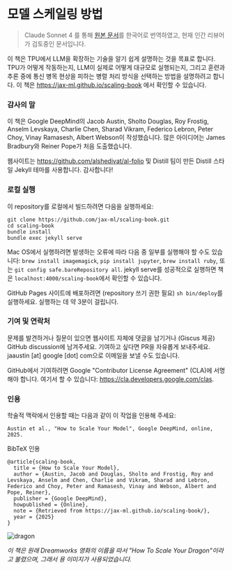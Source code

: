 # 모델 스케일링 방법

> Claude Sonnet 4 를 통해 [원본 문서](https://github.com/jax-ml/scaling-book)를 한국어로 번역하였고, 현재 인간 리뷰어가 검토중인 문서입니다.

이 책은 TPU에서 LLM을 확장하는 기술을 알기 쉽게 설명하는 것을 목표로 합니다. TPU가 어떻게 작동하는지, LLM이 실제로 어떻게 대규모로 실행되는지, 그리고 훈련과 추론 중에 통신 병목 현상을 피하는 병렬 처리 방식을 선택하는 방법을 설명하려고 합니다. 이 책은 <https://jax-ml.github.io/scaling-book> 에서 확인할 수 있습니다.

### 감사의 말

이 책은 Google DeepMind의 Jacob Austin, Sholto Douglas, Roy Frostig, Anselm Levskaya, Charlie Chen, Sharad Vikram, Federico Lebron, Peter Choy, Vinay Ramasesh, Albert Webson이 작성했습니다. 많은 아이디어는 James Bradbury와 Reiner Pope가 처음 도출했습니다.

웹사이트는 <https://github.com/alshedivat/al-folio> 및 Distill 팀이 만든 Distill 스타일 Jekyll 테마를 사용합니다. 감사합니다!

### 로컬 실행

이 repository를 로컬에서 빌드하려면 다음을 실행하세요:

```
git clone https://github.com/jax-ml/scaling-book.git
cd scaling-book
bundle install
bundle exec jekyll serve
```

Mac OS에서 실행하려면 발생하는 오류에 따라 다음 중 일부를 실행해야 할 수도 있습니다: `brew install imagemagick`, `pip install jupyter`, `brew install ruby`, 또는 `git config safe.bareRepository all`. jekyll serve를 성공적으로 실행하면 책은 `localhost:4000/scaling-book`에서 확인할 수 있습니다.

GitHub Pages 사이트에 배포하려면 (repository 쓰기 권한 필요) `sh bin/deploy`를 실행하세요. 실행하는 데 약 3분이 걸립니다.

### 기여 및 연락처

문제를 발견하거나 질문이 있으면 웹사이트 자체에 댓글을 남기거나 (Giscus 제공) GitHub discussion에 남겨주세요. 기여하고 싶다면 PR을 자유롭게 보내주세요. jaaustin [at] google [dot] com으로 이메일을 보낼 수도 있습니다.

GitHub에서 기여하려면 Google "Contributor License Agreement" (CLA)에 서명해야 합니다. 여기서 할 수 있습니다: <https://cla.developers.google.com/clas>.

### 인용

학술적 맥락에서 인용할 때는 다음과 같이 이 작업을 인용해 주세요:

```Austin et al., "How to Scale Your Model", Google DeepMind, online, 2025.```

BibTeX 인용

```
@article{scaling-book,
  title = {How to Scale Your Model},
  author = {Austin, Jacob and Douglas, Sholto and Frostig, Roy and Levskaya, Anselm and Chen, Charlie and Vikram, Sharad and Lebron, Federico and Choy, Peter and Ramasesh, Vinay and Webson, Albert and Pope, Reiner},
  publisher = {Google DeepMind},
  howpublished = {Online},
  note = {Retrieved from https://jax-ml.github.io/scaling-book/},
  year = {2025}
}
```

![dragon](assets/img/dragon.png)

*이 책은 원래 Dreamworks 영화의 이름을 따서 "How To Scale Your Dragon"이라고 불렸으며, 그래서 용 이미지가 사용되었습니다.*

